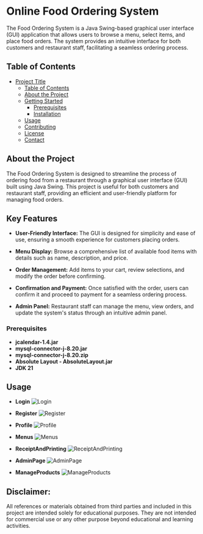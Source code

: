 # Online Food Ordering System

The Food Ordering System is a Java Swing-based graphical user interface (GUI) application that allows users to browse a menu, select items, and place food orders. The system provides an intuitive interface for both customers and restaurant staff, facilitating a seamless ordering process.

## Table of Contents

- [Project Title](#Online-Food-Ordering-System)
  - [Table of Contents](#table-of-contents)
  - [About the Project](#about-the-project)
  - [Getting Started](#getting-started)
    - [Prerequisites](#prerequisites)
    - [Installation](#installation)
  - [Usage](#usage)
  - [Contributing](#contributing)
  - [License](#license)
  - [Contact](#contact)

## About the Project

The Food Ordering System is designed to streamline the process of ordering food from a restaurant through a graphical user interface (GUI) built using Java Swing. This project is useful for both customers and restaurant staff, providing an efficient and user-friendly platform for managing food orders.

## Key Features

- **User-Friendly Interface:** The GUI is designed for simplicity and ease of use, ensuring a smooth experience for customers placing orders.

- **Menu Display:** Browse a comprehensive list of available food items with details such as name, description, and price.

- **Order Management:** Add items to your cart, review selections, and modify the order before confirming.

- **Confirmation and Payment:** Once satisfied with the order, users can confirm it and proceed to payment for a seamless ordering process.

- **Admin Panel:** Restaurant staff can manage the menu, view orders, and update the system's status through an intuitive admin panel.


### Prerequisites

- **jcalendar-1.4.jar**
- **mysql-connector-j-8.20.jar**
- **mysql-connector-j-8.20.zip**
- **Absolute Layout - AbsoluteLayout.jar**
- **JDK 21**

## Usage
- **Login**
![Login](https://i.imgur.com/JD5rJmp.png)

- **Register**
![Register](https://i.imgur.com/FlAuhrL.png)

- **Profile**
![Profile](https://i.imgur.com/8K3Xdl1.png)

- **Menus**
![Menus](https://i.imgur.com/K8Dac2o.png)

- **ReceiptAndPrinting**
![ReceiptAndPrinting](https://i.imgur.com/r2T6GXR.png)

- **AdminPage**
![AdminPage](https://i.imgur.com/N37VI3r.png)

- **ManageProducts**
![ManageProducts](https://i.imgur.com/BKVN7fZ.png)



## Disclaimer:
 All references or materials obtained from third parties and included in this project are intended solely for educational purposes. They are not intended for commercial use or any other purpose beyond educational and learning activities.

